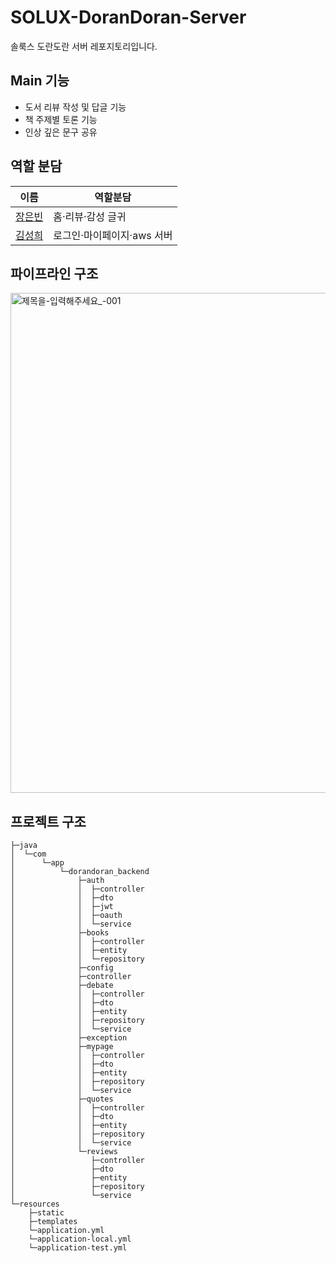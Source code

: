 # SOLUX-DoranDoran-Server
솔룩스 도란도란 서버 레포지토리입니다.

## Main 기능
- 도서 리뷰 작성 및 답글 기능
- 책 주제별 토론 기능
- 인상 깊은 문구 공유

## 역할 분담

| 이름  | 역할분담 |
|-----| ------ |
| <a href="https://github.com/Eunbin618">장은빈</a> |홈·리뷰·감성 글귀|
| <a href="https://github.com/dmseong">김성희</a> |로그인·마이페이지·aws 서버|

## 파이프라인 구조
<img width="1900" height="800" alt="제목을-입력해주세요_-001" src="https://github.com/user-attachments/assets/db2d81f6-f581-4fc7-a361-928732861884" />

## 프로젝트 구조
```
├─java
│  └─com
│      └─app
│          └─dorandoran_backend
│              ├─auth
│              │  ├─controller
│              │  ├─dto
│              │  ├─jwt
│              │  ├─oauth
│              │  └─service
│              ├─books
│              │  ├─controller
│              │  ├─entity
│              │  └─repository
│              ├─config
│              ├─controller
│              ├─debate
│              │  ├─controller
│              │  ├─dto
│              │  ├─entity
│              │  ├─repository
│              │  └─service
│              ├─exception
│              ├─mypage
│              │  ├─controller
│              │  ├─dto
│              │  ├─entity
│              │  ├─repository
│              │  └─service
│              ├─quotes
│              │  ├─controller
│              │  ├─dto
│              │  ├─entity
│              │  ├─repository
│              │  └─service
│              └─reviews
│                 ├─controller
│                 ├─dto
│                 ├─entity
│                 ├─repository
│                 └─service
└─resources
    ├─static 
    ├─templates
    └─application.yml
    └─application-local.yml
    └─application-test.yml
``` 
